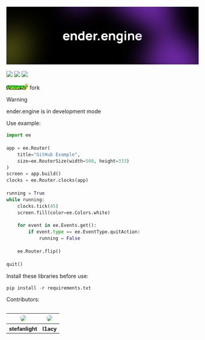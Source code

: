 ![ender.engine](static/banner.png)
<p>
  <img src="https://img.shields.io/badge/powered_by-pygame-green">
  <img src="https://img.shields.io/badge/python-3-yellow">
  <img src="https://img.shields.io/badge/status-indev-lightgray">
</p>

<p><a href="https://github.com/pygame/pygame"><img src="https://raw.githubusercontent.com/pygame/pygame/main/docs/reST/_static/pygame_logo.svg" height=16></a> fork</p>

> [!Warning]
> ender.engine is in development mode

Use example:
```py
import ee

app = ee.Router(
    title="GitHub Example",
    size=ee.RouterSize(width=500, height=333)
)
screen = app.build()
clocks = ee.Router.clocks(app)

running = True
while running:
    clocks.tick(45)
    screen.fill(color=ee.Colors.white)

    for event in ee.Events.get():
        if event.type == ee.EventType.quitAction:
            running = False

    ee.Router.flip()

quit()
```

Install these libraries before use:
```py
pip install -r requirements.txt
```

Contributors:

<div style="display: flex; gap: 8px; flex-direction: column; justify-content: center">

<table style="border: none">
    <tr>
      <th><img src="https://avatars.githubusercontent.com/u/64615032?v=4" width=64 style="border-radius: 100px"></th>
      <th><img src="https://avatars.githubusercontent.com/u/101744830?v=4" width=64 style="border-radius: 100px"></th>
    </tr>
    <tr>
      <th>stefanlight</th>
      <th>l1acy</th>
    </tr>
</table>